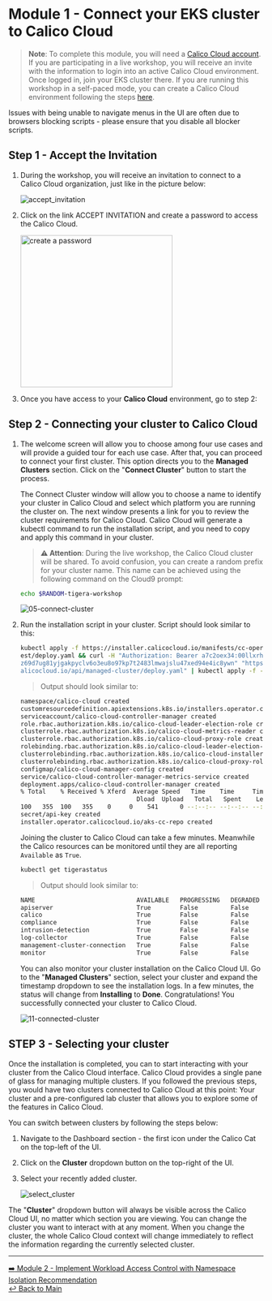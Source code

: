 # Module 1 - Connect your EKS cluster to Calico Cloud

> **Note**: To complete this module, you will need a [Calico Cloud account](https://www.calicocloud.io/). If you are participating in a live workshop, you will receive an invite with the information to login into an active Calico Cloud environment. Once logged in,  join your EKS cluster there.
If you are running this workshop in a self-paced mode, you can create a Calico Cloud environment following the steps [here](submodule-1.1-create-calicloud.md).  

Issues with being unable to navigate menus in the UI are often due to browsers blocking scripts - please ensure that you disable all blocker scripts.

## Step 1 - Accept the Invitation

1. During the workshop, you will receive an invitation to connect to a Calico Cloud organization, just like in the picture below:

   ![accept_invitation](https://user-images.githubusercontent.com/104035488/215204989-66b666d9-5e93-45b5-a0c5-2236b135af31.png)

2. Click on the link ACCEPT INVITATION and create a password to access the Calico Cloud.

   <img width="300" alt="create a password" src="https://user-images.githubusercontent.com/104035488/215205017-0a41f506-5c91-4830-9249-677c6a06fb3b.png">

3. Once you have access to your **Calico Cloud** environment, go to step 2:

## Step 2 - Connecting your cluster to Calico Cloud

1. The welcome screen will allow you to choose among four use cases and will provide a guided tour for each use case. After that, you can proceed to connect your first cluster. This option directs you to the **Managed Clusters** section. Click on the "**Connect Cluster**" button to start the process.

   The Connect Cluster window will allow you to choose a name to identify your cluster in Calico Cloud and select which platform you are running the cluster on. The next window presents a link for you to review the cluster requirements for Calico Cloud. Calico Cloud will generate a kubectl command to run the installation script, and you need to copy and apply this command in your cluster.

   > **:warning: Attention**: During the live workshop, the Calico Cloud cluster will be shared. To avoid confusion, you can create a random prefix for your cluster name. This name can be achieved using the following command on the Cloud9 prompt:

    ```bash
    echo $RANDOM-tigera-workshop
    ```

   ![05-connect-cluster](https://user-images.githubusercontent.com/104035488/218572760-885c67b8-85a0-4c2a-b040-b008461d7928.gif)

2. Run the installation script in your cluster. Script should look similar to this:

    ```bash
    kubectl apply -f https://installer.calicocloud.io/manifests/cc-operator/lat
    est/deploy.yaml && curl -H "Authorization: Bearer a7c2oex34:00llxrhcq:1ga2c
    z69d7ug81yjgakpyclv6o3eu8o97kp7t2483lmwajslu47xed94e4ic8ywn" "https://www.c
    alicocloud.io/api/managed-cluster/deploy.yaml" | kubectl apply -f -
    ```

    > Output should look similar to:

    ```bash
    namespace/calico-cloud created
    customresourcedefinition.apiextensions.k8s.io/installers.operator.calicocloud.io created
    serviceaccount/calico-cloud-controller-manager created
    role.rbac.authorization.k8s.io/calico-cloud-leader-election-role created
    clusterrole.rbac.authorization.k8s.io/calico-cloud-metrics-reader created
    clusterrole.rbac.authorization.k8s.io/calico-cloud-proxy-role created
    rolebinding.rbac.authorization.k8s.io/calico-cloud-leader-election-rolebinding created
    clusterrolebinding.rbac.authorization.k8s.io/calico-cloud-installer-rbac created
    clusterrolebinding.rbac.authorization.k8s.io/calico-cloud-proxy-rolebinding created
    configmap/calico-cloud-manager-config created
    service/calico-cloud-controller-manager-metrics-service created
    deployment.apps/calico-cloud-controller-manager created
    % Total    % Received % Xferd  Average Speed   Time    Time     Time  Current
                                    Dload  Upload   Total   Spent    Left  Speed
    100   355  100   355    0     0    541      0 --:--:-- --:--:-- --:--:--   541
    secret/api-key created
    installer.operator.calicocloud.io/aks-cc-repo created
    ```

    Joining the cluster to Calico Cloud can take a few minutes. Meanwhile the Calico resources can be monitored until they are all reporting `Available` as `True`.

    ```bash
    kubectl get tigerastatus                             
    ```

    > Output should look similar to:

    ```bash
    NAME                            AVAILABLE   PROGRESSING   DEGRADED   SINCE
    apiserver                       True        False         False      96s
    calico                          True        False         False      16s
    compliance                      True        False         False      21s
    intrusion-detection             True        False         False      41s
    log-collector                   True        False         False      21s
    management-cluster-connection   True        False         False      51s
    monitor                         True        False         False      2m1s
    ```

    You can also monitor your cluster installation on the Calico Cloud UI. Go to the "**Managed Clusters**" section, select your cluster and expand the timestamp dropdown to see the installation logs.
    In a few minutes, the status will change from **Installing** to **Done**. Congratulations! You successfully connected your cluster to Calico Cloud.

    ![11-connected-cluster](https://user-images.githubusercontent.com/104035488/218573288-96f92492-556a-4ba5-bc03-a1d1a70923be.gif)

## STEP 3 - Selecting your cluster

Once the installation is completed, you can to start interacting with your cluster from the Calico Cloud interface. Calico Cloud provides a single pane of glass for managing multiple clusters. If you followed the previous steps, you would have two clusters connected to Calico Cloud at this point: Your cluster and a pre-configured lab cluster that allows you to explore some of the features in Calico Cloud.

You can switch between clusters by following the steps below:

1. Navigate to the Dashboard section - the first icon under the Calico Cat on the top-left of the UI.

2. Click on the **Cluster** dropdown button on the top-right of the UI.

3. Select your recently added cluster.

   ![select_cluster](https://user-images.githubusercontent.com/104035488/218578499-dad03ec7-d295-4006-86d3-f71660fc6917.png)

The "**Cluster**" dropdown button will always be visible across the Calico Cloud UI, no matter which section you are viewing. You can change the cluster you want to interact with at any moment.
When you change the cluster, the whole Calico Cloud context will change immediately to reflect the information regarding the currently selected cluster.

---

[:arrow_right: Module 2 - Implement Workload Access Control with Namespace Isolation Recommendation](module-2-ztac-ns-isolation.md)  
[:leftwards_arrow_with_hook: Back to Main](../README.md)  
